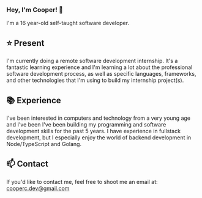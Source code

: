 ### Hey, I'm Cooper! 👋

I'm a 16 year-old self-taught software developer.

## ⭐️ Present

I'm currently doing a remote software development internship. It's a fantastic learning experience and I'm learning a lot about the professional software development process, as well as specific languages, frameworks, and other technologies that I'm using to build my internship project(s). 

## 📚 Experience

I've been interested in computers and technology from a very young age and I've been I've been building my programming and software development skills for the past 5 years. I have experience in fullstack development, but I especially enjoy the world of backend development in Node/TypeScript and Golang.

## 📫 Contact

If you'd like to contact me, feel free to shoot me an email at: cooperc.dev@gmail.com
